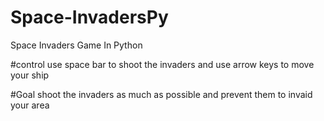 # Space-InvadersPy
Space Invaders Game In Python

#control
use space bar to shoot the invaders and use arrow keys to move your ship

#Goal
shoot the invaders as much as possible and prevent them to invaid your area 
